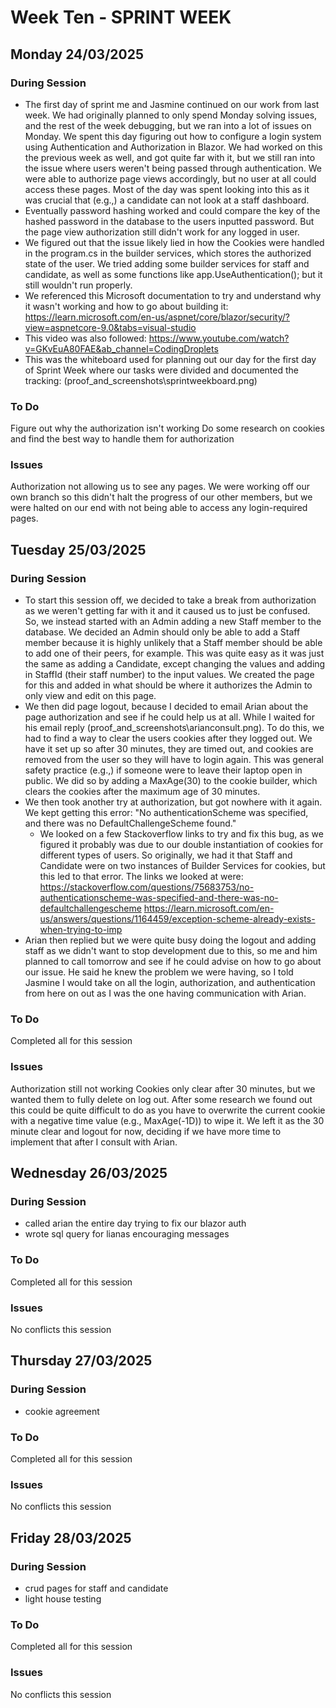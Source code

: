 # Week Ten - SPRINT WEEK

## Monday 24/03/2025

### During Session
- The first day of sprint me and Jasmine continued on our work from last week. We had originally planned to only spend Monday solving issues, and the rest of the week debugging, but we ran into a lot of issues on Monday. We spent this day figuring out how to configure a login system using Authentication and Authorization in Blazor. We had worked on this the previous week as well, and got quite far with it, but we still ran into the issue where users weren't being passed through authentication. We were able to authorize page views accordingly, but no user at all could access these pages. Most of the day was spent looking into this as it was crucial that (e.g.,) a candidate can not look at a staff dashboard.
- Eventually password hashing worked and could compare the key of the hashed password in the database to the users inputted password. But the page view authorization still didn't work for any logged in user.
- We figured out that the issue likely lied in how the Cookies were handled in the program.cs in the builder services, which stores the authorized state of the user. We tried adding some builder services for staff and candidate, as well as some functions like app.UseAuthentication(); but it still wouldn't run properly.
- We referenced this Microsoft documentation to try and understand why it wasn't working and how to go about building it: https://learn.microsoft.com/en-us/aspnet/core/blazor/security/?view=aspnetcore-9.0&tabs=visual-studio
- This video was also followed: https://www.youtube.com/watch?v=GKvEuA80FAE&ab_channel=CodingDroplets
- This was the whiteboard used for planning out our day for the first day of Sprint Week where our tasks were divided and documented the tracking: (proof_and_screenshots\sprintweekboard.png)

### To Do
Figure out why the authorization isn't working
Do some research on cookies and find the best way to handle them for authorization

### Issues
Authorization not allowing us to see any pages. We were working off our own branch so this didn't halt the progress of our other members, but we were halted on our end with not being able to access any login-required pages.

## Tuesday 25/03/2025

### During Session
- To start this session off, we decided to take a break from authorization as we weren't getting far with it and it caused us to just be confused. So, we instead started with an Admin adding a new Staff member to the database. We decided an Admin should only be able to add a Staff member because it is highly unlikely that a Staff member should be able to add one of their peers, for example. This was quite easy as it was just the same as adding a Candidate, except changing the values and adding in StaffId (their staff number) to the input values. We created the page for this and added in what should be where it authorizes the Admin to only view and edit on this page.
- We then did page logout, because I decided to email Arian about the page authorization and see if he could help us at all. While I waited for his email reply (proof_and_screenshots\arianconsult.png). To do this, we had to find a way to clear the users cookies after they logged out. We have it set up so after 30 minutes, they are timed out, and cookies are removed from the user so they will have to login again. This was general safety practice (e.g.,) if someone were to leave their laptop open in public. We did so by adding a MaxAge(30) to the cookie builder, which clears the cookies after the maximum age of 30 minutes.
- We then took another try at authorization, but got nowhere with it again. We kept getting this error: "No authenticationScheme was specified, and there was no DefaultChallengeScheme found."
    - We looked on a few Stackoverflow links to try and fix this bug, as we figured it probably was due to our double instantiation of cookies for different types of users. So originally, we had it that Staff and Candidate were on two instances of Builder Services for cookies, but this led to that error. The links we looked at were:
    https://stackoverflow.com/questions/75683753/no-authenticationscheme-was-specified-and-there-was-no-defaultchallengescheme 
    https://learn.microsoft.com/en-us/answers/questions/1164459/exception-scheme-already-exists-when-trying-to-imp
- Arian then replied but we were quite busy doing the logout and adding staff as we didn't want to stop development due to this, so me and him planned to call tomorrow and see if he could advise on how to go about our issue. He said he knew the problem we were having, so I told Jasmine I would take on all the login, authorization, and authentication from here on out as I was the one having communication with Arian.


### To Do
Completed all for this session

### Issues
Authorization still not working
Cookies only clear after 30 minutes, but we wanted them to fully delete on log out. After some research we found out this could be quite difficult to do as you have to overwrite the current cookie with a negative time value (e.g., MaxAge(-1D)) to wipe it. We left it as the 30 minute clear and logout for now, deciding if we have more time to implement that after I consult with Arian.

## Wednesday 26/03/2025

### During Session

- called arian the entire day trying to fix our blazor auth
- wrote sql query for lianas encouraging messages

### To Do
Completed all for this session

### Issues
No conflicts this session

## Thursday 27/03/2025

### During Session
- cookie agreement

### To Do
Completed all for this session

### Issues
No conflicts this session

## Friday 28/03/2025

### During Session
- crud pages for staff and candidate
- light house testing

### To Do
Completed all for this session

### Issues
No conflicts this session

